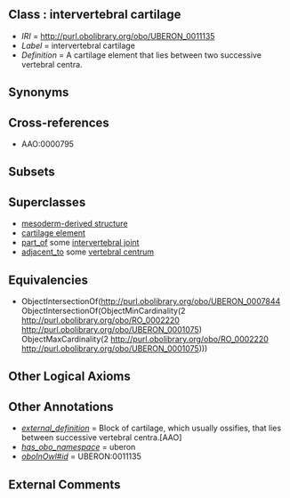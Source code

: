 
## Class : intervertebral cartilage

 * *IRI* = http://purl.obolibrary.org/obo/UBERON_0011135
 * *Label* = intervertebral cartilage
 * *Definition* = A cartilage element that lies between two successive vertebral centra.

## Synonyms


## Cross-references

 * AAO:0000795

## Subsets


## Superclasses

 * [mesoderm-derived structure](../../UBERON/20/UBERON_0004120.md)
 * [cartilage element](../../UBERON/44/UBERON_0007844.md)
 * [part_of](../../BFO/50/BFO_0000050.md) some [intervertebral joint](../../UBERON/68/UBERON_0001468.md)
 * [adjacent_to](../../RO/20/RO_0002220.md) some [vertebral centrum](../../UBERON/75/UBERON_0001075.md)

## Equivalencies

 * ObjectIntersectionOf(<http://purl.obolibrary.org/obo/UBERON_0007844> ObjectIntersectionOf(ObjectMinCardinality(2 <http://purl.obolibrary.org/obo/RO_0002220> <http://purl.obolibrary.org/obo/UBERON_0001075>) ObjectMaxCardinality(2 <http://purl.obolibrary.org/obo/RO_0002220> <http://purl.obolibrary.org/obo/UBERON_0001075>)))

## Other Logical Axioms


## Other Annotations

 * *[external_definition](../../UBPROP/01/UBPROP_0000001.md)* = Block of cartilage, which usually ossifies, that lies between successive vertebral centra.[AAO]
 * *[has_obo_namespace](../../ce/oboInOwl#hasOBONamespace.md)* = uberon
 * *[oboInOwl#id](../../id/oboInOwl#id.md)* = UBERON:0011135

## External Comments

